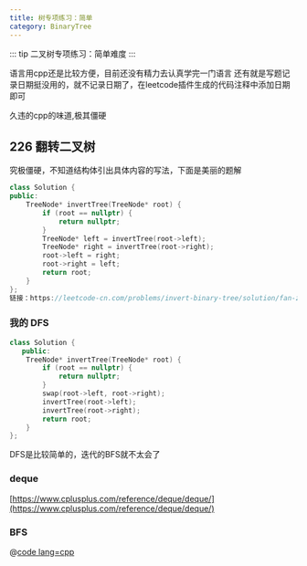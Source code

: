 ```yaml
---
title: 树专项练习：简单
category: BinaryTree
---
```


::: tip
二叉树专项练习：简单难度
::: 

<!-- more -->

语言用cpp还是比较方便，目前还没有精力去认真学完一门语言
还有就是写题记录日期挺没用的，就不记录日期了，在leetcode插件生成的代码注释中添加日期即可

久违的cpp的味道,极其僵硬

## 226 翻转二叉树

究极僵硬，不知道结构体引出具体内容的写法，下面是美丽的题解

``` cpp
class Solution {
public: 
    TreeNode* invertTree(TreeNode* root) {
        if (root == nullptr) {
            return nullptr;
        }
        TreeNode* left = invertTree(root->left);
        TreeNode* right = invertTree(root->right);
        root->left = right;
        root->right = left;
        return root;
    }
};
链接：https://leetcode-cn.com/problems/invert-binary-tree/solution/fan-zhuan-er-cha-shu-by-leetcode-solution/
```

### 我的 DFS 

``` cpp
class Solution {
   public:
    TreeNode* invertTree(TreeNode* root) {
        if (root == nullptr) {
            return nullptr;
        }
        swap(root->left, root->right);
        invertTree(root->left);
        invertTree(root->right);
        return root;
    }
};
```

DFS是比较简单的，迭代的BFS就不太会了

### deque

[https://www.cplusplus.com/reference/deque/deque/](https://www.cplusplus.com/reference/deque/deque/)

### BFS 

@[code lang=cpp](@/code/leetcode/226.翻转二叉树.cpp/)


